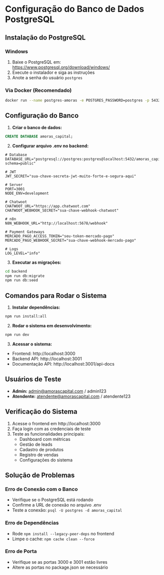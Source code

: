 # Configuração do Banco de Dados PostgreSQL

## Instalação do PostgreSQL

### Windows
1. Baixe o PostgreSQL em: https://www.postgresql.org/download/windows/
2. Execute o instalador e siga as instruções
3. Anote a senha do usuário `postgres`

### Via Docker (Recomendado)
```bash
docker run --name postgres-amoras -e POSTGRES_PASSWORD=postgres -p 5432:5432 -d postgres:13
```

## Configuração do Banco

1. **Criar o banco de dados:**
```sql
CREATE DATABASE amoras_capital;
```

2. **Configurar arquivo .env no backend:**
```env
# Database
DATABASE_URL="postgresql://postgres:postgres@localhost:5432/amoras_capital?schema=public"

# JWT
JWT_SECRET="sua-chave-secreta-jwt-muito-forte-e-segura-aqui"

# Server
PORT=3001
NODE_ENV=development

# Chatwoot
CHATWOOT_URL="https://app.chatwoot.com"
CHATWOOT_WEBHOOK_SECRET="sua-chave-webhook-chatwoot"

# n8n
N8N_WEBHOOK_URL="http://localhost:5678/webhook"

# Payment Gateways
MERCADO_PAGO_ACCESS_TOKEN="seu-token-mercado-pago"
MERCADO_PAGO_WEBHOOK_SECRET="sua-chave-webhook-mercado-pago"

# Logs
LOG_LEVEL="info"
```

3. **Executar as migrações:**
```bash
cd backend
npm run db:migrate
npm run db:seed
```

## Comandos para Rodar o Sistema

1. **Instalar dependências:**
```bash
npm run install:all
```

2. **Rodar o sistema em desenvolvimento:**
```bash
npm run dev
```

3. **Acessar o sistema:**
- Frontend: http://localhost:3000
- Backend API: http://localhost:3001
- Documentação API: http://localhost:3001/api-docs

## Usuários de Teste

- **Admin:** admin@amorascapital.com / admin123
- **Atendente:** atendente@amorascapital.com / atendente123

## Verificação do Sistema

1. Acesse o frontend em http://localhost:3000
2. Faça login com as credenciais de teste
3. Teste as funcionalidades principais:
   - Dashboard com métricas
   - Gestão de leads
   - Cadastro de produtos
   - Registro de vendas
   - Configurações do sistema

## Solução de Problemas

### Erro de Conexão com o Banco
- Verifique se o PostgreSQL está rodando
- Confirme a URL de conexão no arquivo .env
- Teste a conexão: `psql -U postgres -d amoras_capital`

### Erro de Dependências
- Rode `npm install --legacy-peer-deps` no frontend
- Limpe o cache: `npm cache clean --force`

### Erro de Porta
- Verifique se as portas 3000 e 3001 estão livres
- Altere as portas no package.json se necessário 